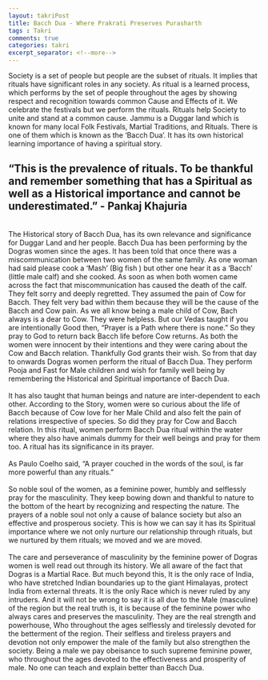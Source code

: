```yaml
---
layout: takriPost
title: Bacch Dua - Where Prakrati Preserves Purasharth 
tags : Takri
comments: true
categories: takri
excerpt_separator: <!--more-->
---
```


Society is a set of people but people are the subset of rituals. It implies that rituals have significant roles in any society. As ritual is a learned process, which performs by the set of people throughout the ages by showing respect and recognition towards common Cause and Effects of it. We celebrate the festivals but we perform the rituals. Rituals help Society to unite and stand at a common cause. Jammu is a Duggar land which is known for many local Folk Festivals, Martial Traditions, and Rituals. There is one of them which is known as the ‘Bacch Dua’. It has its own historical learning importance of having a spiritual story.
<!--more-->

## “This is the prevalence of rituals. To be thankful and remember something that has a Spiritual as well as a Historical importance and cannot be underestimated.” - Pankaj Khajuria

<br>
The Historical story of Bacch Dua, has its own relevance and significance for Duggar Land and her people. Bacch Dua has been performing by the Dogras women since the ages. It has been told that once there was a miscommunication between two women of the same family. As one woman had said please cook a ‘Mash’ (Big fish ) but other one hear it as a ‘Bacch’ (little male calf) and she cooked. As soon as when both women came across the fact that miscommunication has caused the death of the calf. They felt sorry and deeply regretted. They assumed the pain of Cow for Bacch. They felt very bad within them because they will be the cause of the Bacch and Cow pain. As we all know being a male child of Cow, Bach always is a dear to Cow. They were helpless. But our Vedas taught if you are intentionally Good then, “Prayer is a Path where there is none.” So they pray to God to return back Bacch life before Cow returns. As both the women were innocent by their intentions and they were caring about the Cow and Bacch relation. Thankfully God grants their wish. So from that day to onwards Dogras women perform the ritual of Bacch Dua. They perform Pooja and Fast for Male children and wish for family well being by remembering the Historical and Spiritual importance of Bacch Dua.
<br>
<br>
It has also taught that human beings and nature are inter-dependent to each other. According to the Story, women were so curious about the life of Bacch because of Cow love for her Male Child and also felt the pain of relations irrespective of species. So did they pray for Cow and Bacch relation. In this ritual, women perform Bacch Dua ritual within the water where they also have animals dummy for their well beings and pray for them too. A ritual has its significance in its prayer.
<br>
<br>
As Paulo Coelho said, “A prayer couched in the words of the soul, is far more powerful than any rituals.”
<br>
<br>
So noble soul of the women, as a feminine power, humbly and selflessly pray for the masculinity. They keep bowing down and thankful to nature to the bottom of the heart by recognizing and respecting the nature. The prayers of a noble soul not only a cause of balance society but also an effective and prosperous society. This is how we can say it has its Spiritual importance where we not only nurture our relationship through rituals, but we nurtured by them rituals; we moved and we are moved.
<br>
<br>
 The care and perseverance of masculinity by the feminine power of Dogras women is well read out through its history. We all aware of the fact that  Dogras is a  Martial Race. But much beyond this, It is the only race of India, who have stretched Indian boundaries up to the giant Himalayas, protect India from external threats. It is the only Race which is never ruled by any intruders. And it will not be wrong to say it is all due to the Male (masculine) of the region but the real truth is, it is because of the feminine power who always cares and preserves the masculinity. They are the real strength and powerhouse, Who throughout the ages selflessly and tirelessly devoted for the betterment of the region. Their selfless and tireless prayers and devotion not only empower the male of the family but also strengthen the society. Being a male we pay obeisance to such supreme feminine power, who throughout the ages devoted to the effectiveness and prosperity of male. No one can teach and explain better than Bacch Dua.

